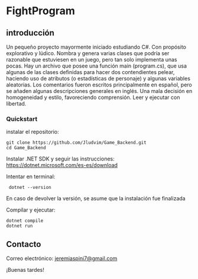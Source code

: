 # FightProgram

## introducción
Un pequeño proyecto mayormente iniciado estudiando C#. Con propósito explorativo y lúdico.
Nombra y genera varias clases que podría ser razonable que estuviesen en un juego, pero tan solo implementa unas pocas. Hay un archivo que posee una función main (program.cs), que usa algunas de las clases definidas para hacer dos contendientes pelear, haciendo uso de atributos (o estadísticas de personaje) y algunas variables aleatorias. Los comentarios fueron escritos principalmente en español, pero se añaden algunas descripciones generales en inglés. Una mala decisión en homogeneidad y estilo, favoreciendo comprensión.
Leer y ejecutar con libertad.


### Quickstart

instalar el repositorio: 
```
git clone https://github.com/Jludvim/Game_Backend.git
cd Game_Backend
```

Instalar .NET SDK y seguir las instrucciones:
https://dotnet.microsoft.com/es-es/download


Intentar en terminal:
```
 dotnet --version
```

En caso de devolver la versión, se asume que la instalación fue finalizada


Compilar y ejecutar:

```
dotnet compile
dotnet run
```



## Contacto
Correo electrónico:
jeremiaspini7@gmail.com

¡Buenas tardes!
